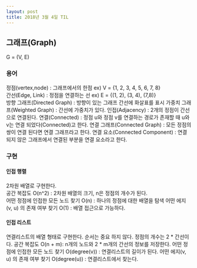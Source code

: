 ```yaml
---
layout: post
title: 2018년 3월 4일 TIL
---
```


## 그래프(Graph)
G = (V, E) 

### 용어
정점(vertex,node) : 그래프에서의 한점 ex) V = {1, 2, 3, 4, 5, 6, 7, 8}  
간선(Edge, Link)  : 정점을 연결하는 선 ex) E = {(1, 2), (3, 4), (7,8)}  
방향 그래프(Directed Graph) : 방향이 있는 그래프 간선에 화살표를 표시
가중치 그래프(Weighted Graph) : 간선에 가중치가 있다.
인접(Adjacency) : 2개의 정점이 간선으로 연결된다.
연결(Connected) : 정점 u와 정점 v를 연결하는 경로가 존재할 때 u와 v는 연결 되었다(Connected)고 한다.
연결 그래프(Connected Graph) : 모든 정점의 쌍이 연결 된다면 연결 그래프라고 한다.
연결 요소(Connected Component) : 연결 되지 않은 그래프에서 연결된 부분을 연결 요소라고 한다.

### 구현

#### 인접 행렬
2차원 배열로 구현한다.  
공간 복잡도 O(n^2) : 2차원 배열의 크기, n은 정점의 개수가 된다.  
어떤 정점에 인접한 모든 노드 찾기 O(n) : 하나의 정점에 대한 배열을 탐색
어떤 에지(v, u) 의 존재 여부 찾기 O(1) : 배열 접근으로 가능하다.

#### 인접 리스트
연결리스트의 배열 형태로 구현한다. 순서는 중요 하지 않다. 정점의 개수는 2 * 간선이다.
공간 복잡도 O(n + m): n개의 노드와 2 * m개의 간선의 정보를 저장한다.
어떤 정점에 인접한 모든 노드 찾기 O(degree(v)) : 연결리스트의 길이가 된다.
어떤 에지(v, u) 의 존재 여부 찾기 O(degree(u)) : 연결리스트에서 찾는다.